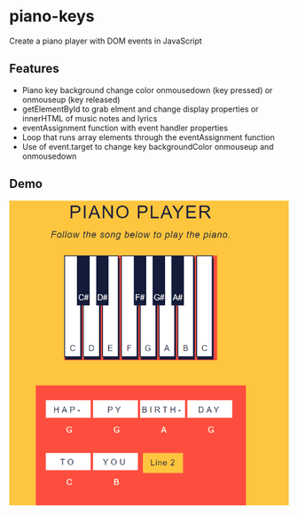 # piano-keys
Create a piano player with DOM events in JavaScript
<h2>Features</h2>
<ul>
  <li>Piano key background change color onmousedown (key pressed) or onmouseup (key released)</li>
  <li>getElementById to grab elment and change display properties or innerHTML of music notes and lyrics</li>
  <li>eventAssignment function with event handler properties</li>
  <li>Loop that runs array elements through the eventAssignment function</li>
  <li>Use of event.target to change key backgroundColor onmouseup and onmousedown</li>
</ul>
<h2>Demo</h2>

![Piano Keys Demo](pianokeysdemo.gif)

